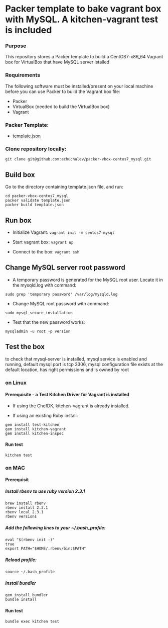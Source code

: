 # Packer template to bake vagrant box with MySQL. A kitchen-vagrant test is included

### Purpose
This repository stores a Packer template to build a CentOS7-x86_64 Vagrant box for VirtualBox that have MySQL server istalled

### Requirements
The following software must be installed/present on your local machine before you can use Packer to build the Vagrant box file:

* Packer
* VirtualBox (needed to build the VirtualBox box)
* Vagrant

### Packer Template:

* [template.json](https://github.com/achuchulev/packer-vbox-centos7_mysql/blob/master/template.json)

### Clone repository locally:

`git clone git@github.com:achuchulev/packer-vbox-centos7_mysql.git`

## Build box

Go to the directory containing template.json file, and run:

```
cd packer-vbox-centos7_mysql
packer validate template.json
packer build template.json
```

## Run box

* Initialize Vagrant: `vagrant init -m centos7-mysql`

* Start vagrant box: `vagrant up`

* Connect to the box: `vagrant ssh`

## Change MySQL server root password

* A temporary password is generated for the MySQL root user. Locate it in the mysqld.log with command:

`sudo grep 'temporary password' /var/log/mysqld.log` 

* Change MySQL root password with command:

`sudo mysql_secure_installation`

* Test that the new password works:

`mysqladmin -u root -p version`

## Test the box 

to check that mysql-server is installed, mysql service is enabled and running, default mysql port is tcp 3306, mysql configuration file exists at the default location, has right permissions and is owned by root

### on Linux

#### Prerequisite - a Test Kitchen Driver for Vagrant is installed

* If using the ChefDK, kitchen-vagrant is already installed. 

* If using an existing Ruby install:

```
gem install test-kitchen
gem install kitchen-vagrant
gem install kitchen-inspec
```

#### Run test

`kitchen test` 

### on MAC

#### Prerequisit

##### Install rbenv to use ruby version 2.3.1

```
brew install rbenv
rbenv install 2.3.1
rbenv local 2.3.1
rbenv versions
```

##### Add the following lines to your ~/.bash_profile:

```
eval "$(rbenv init -)"
true
export PATH="$HOME/.rbenv/bin:$PATH"
```

##### Reload profile: 

`source ~/.bash_profile`

##### Install bundler

```
gem install bundler
bundle install
```

#### Run test 

`bundle exec kitchen test`

